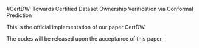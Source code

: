 #CertDW: Towards Certified Dataset Ownership Verification via Conformal Prediction

This is the official implementation of our paper CertDW.

The codes will be released upon the acceptance of this paper.
